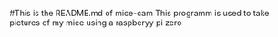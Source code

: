 #This is the README.md of mice-cam
This programm is used to take pictures of my mice using a raspberyy pi zero
